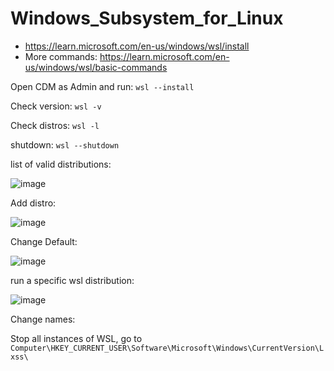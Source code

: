 # Windows_Subsystem_for_Linux



- https://learn.microsoft.com/en-us/windows/wsl/install
- More commands: https://learn.microsoft.com/en-us/windows/wsl/basic-commands

Open CDM as Admin and run: `wsl --install`

Check version: `wsl -v`


Check distros: `wsl -l`

shutdown:  `wsl --shutdown`


list of valid distributions:

![image](https://github.com/geraldotech/CheatSheets/assets/92253544/905662f8-2fe8-4006-b394-0c3e235c5940)

Add distro:

![image](https://github.com/geraldotech/CheatSheets/assets/92253544/87212799-5417-42ae-8bd5-aa05b4752be9)

Change Default:

![image](https://github.com/geraldotech/CheatSheets/assets/92253544/8a82790c-2e0e-4582-9b7c-ad8a285b7d39)

run a specific wsl distribution:

![image](https://github.com/geraldotech/CheatSheets/assets/92253544/2380e2c1-d3db-4782-b346-8ee7ba2b6394)

Change names:

Stop all instances of WSL, go to `Computer\HKEY_CURRENT_USER\Software\Microsoft\Windows\CurrentVersion\Lxss\`







